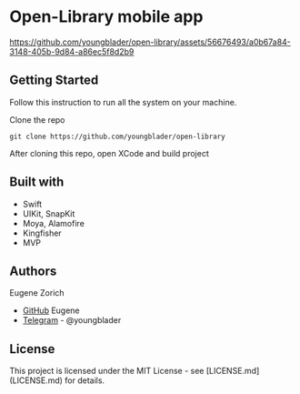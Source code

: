 # Open-Library mobile app


https://github.com/youngblader/open-library/assets/56676493/a0b67a84-3148-405b-9d84-a86ec5f8d2b9


## Getting Started

Follow this instruction to run all the system on your machine.

Clone the repo
```
git clone https://github.com/youngblader/open-library
```

After cloning this repo, open XCode and build project

## Built with
 
* Swift
* UIKit, SnapKit
* Moya, Alamofire
* Kingfisher
* MVP

## Authors

Eugene Zorich
* [GitHub](https://github.com/youngblader) Eugene
* [Telegram](https://t.me/youngblader) - @youngblader

## License

This project is licensed under the MIT License - see [LICENSE.md] (LICENSE.md) for details.

